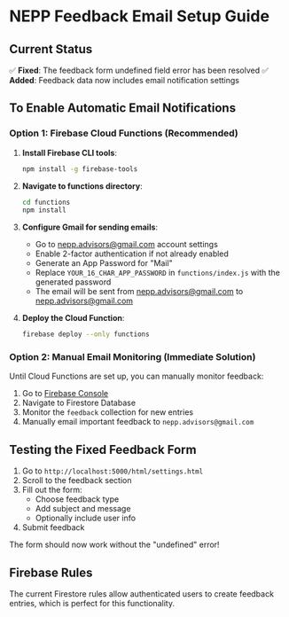 # NEPP Feedback Email Setup Guide

## Current Status
✅ **Fixed**: The feedback form undefined field error has been resolved
✅ **Added**: Feedback data now includes email notification settings

## To Enable Automatic Email Notifications

### Option 1: Firebase Cloud Functions (Recommended)
1. **Install Firebase CLI tools**:
   ```bash
   npm install -g firebase-tools
   ```

2. **Navigate to functions directory**:
   ```bash
   cd functions
   npm install
   ```

3. **Configure Gmail for sending emails**:
   - Go to nepp.advisors@gmail.com account settings
   - Enable 2-factor authentication if not already enabled
   - Generate an App Password for "Mail"
   - Replace `YOUR_16_CHAR_APP_PASSWORD` in `functions/index.js` with the generated password
   - The email will be sent from nepp.advisors@gmail.com to nepp.advisors@gmail.com

4. **Deploy the Cloud Function**:
   ```bash
   firebase deploy --only functions
   ```

### Option 2: Manual Email Monitoring (Immediate Solution)
Until Cloud Functions are set up, you can manually monitor feedback:

1. Go to [Firebase Console](https://console.firebase.google.com/project/nepp-82074/firestore)
2. Navigate to Firestore Database
3. Monitor the `feedback` collection for new entries
4. Manually email important feedback to `nepp.advisors@gmail.com`

## Testing the Fixed Feedback Form

1. Go to `http://localhost:5000/html/settings.html`
2. Scroll to the feedback section
3. Fill out the form:
   - Choose feedback type
   - Add subject and message
   - Optionally include user info
4. Submit feedback

The form should now work without the "undefined" error!

## Firebase Rules
The current Firestore rules allow authenticated users to create feedback entries, which is perfect for this functionality.

